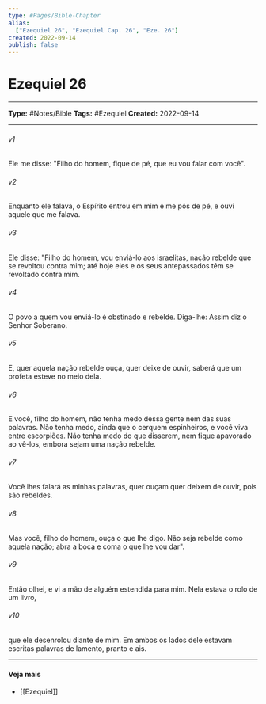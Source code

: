 ```yaml
---
type: #Pages/Bible-Chapter
alias:
  ["Ezequiel 26", "Ezequiel Cap. 26", "Eze. 26"]
created: 2022-09-14
publish: false
---
```


# Ezequiel 26

---

**Type:** #Notes/Bible
**Tags:** #Ezequiel
**Created:** 2022-09-14

---

###### v1
Ele me disse: "Filho do homem, fique de pé, que eu vou falar com você".
###### v2
Enquanto ele falava, o Espírito entrou em mim e me pôs de pé, e ouvi aquele que me falava.
###### v3
Ele disse: "Filho do homem, vou enviá-lo aos israelitas, nação rebelde que se revoltou contra mim; até hoje eles e os seus antepassados têm se revoltado contra mim.
###### v4
O povo a quem vou enviá-lo é obstinado e rebelde. Diga-lhe: Assim diz o Senhor Soberano.
###### v5
E, quer aquela nação rebelde ouça, quer deixe de ouvir, saberá que um profeta esteve no meio dela.
###### v6
E você, filho do homem, não tenha medo dessa gente nem das suas palavras. Não tenha medo, ainda que o cerquem espinheiros, e você viva entre escorpiões. Não tenha medo do que disserem, nem fique apavorado ao vê-los, embora sejam uma nação rebelde.
###### v7
Você lhes falará as minhas palavras, quer ouçam quer deixem de ouvir, pois são rebeldes.
###### v8
Mas você, filho do homem, ouça o que lhe digo. Não seja rebelde como aquela nação; abra a boca e coma o que lhe vou dar".
###### v9
Então olhei, e vi a mão de alguém estendida para mim. Nela estava o rolo de um livro,
###### v10
que ele desenrolou diante de mim. Em ambos os lados dele estavam escritas palavras de lamento, pranto e ais.


---

#### Veja mais

- [[Ezequiel]]
